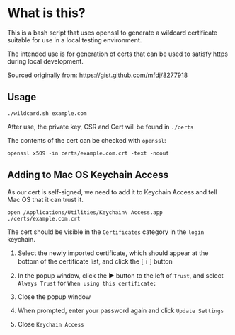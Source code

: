 # What is this?

This is a bash script that uses openssl to generate a wildcard certificate suitable for use in a local testing environment.

The intended use is for generation of certs that can be used to satisfy https during local development.

Sourced originally from: https://gist.github.com/mfdj/8277918


## Usage

	./wildcard.sh example.com

After use, the private key, CSR and Cert will be found in `./certs`

The contents of the cert can be checked with `openssl`:

	openssl x509 -in certs/example.com.crt -text -noout


## Adding to Mac OS Keychain Access

As our cert is self-signed, we need to add it to Keychain Access and tell Mac OS that it can trust it.

	open /Applications/Utilities/Keychain\ Access.app ./certs/example.com.crt

The cert should be visible in the `Certificates` category in the `login` keychain.

1. Select the newly imported certificate, which should appear at the bottom of the certificate list, and click the [ｉ] button

2. In the popup window, click the ▶ button to the left of `Trust`, and select `Always Trust` for `When using this certificate:`

3. Close the popup window

4. When prompted, enter your password again and click `Update Settings`

5. Close `Keychain Access`
